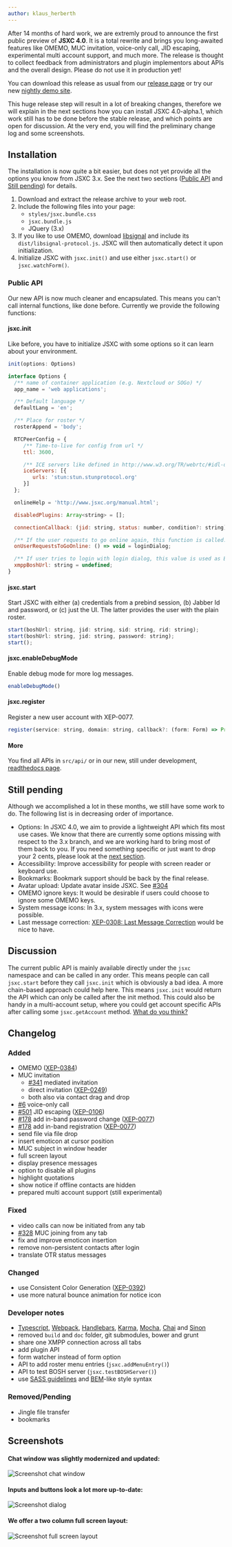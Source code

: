 ```yaml
---
author: klaus_herberth
---
```


After 14 months of hard work, we are extremly proud to announce the first public preview of **JSXC 4.0**. It is a total rewrite and brings
you long-awaited features like OMEMO, MUC invitation, voice-only call, JID escaping, experimental multi account support,
and much more. The release is thought to collect feedback from administrators and plugin implementors about APIs and the overall design. Please do not
use it in production yet!

You can download this release as usual from our [release page](https://github.com/jsxc/jsxc/releases) or try our new [nightly demo site](https://www.jsxc.org/example-nightly/).

This huge release step will result in a lot of breaking changes, therefore we will explain in the next sections how you can
install JSXC 4.0-alpha.1, which work still has to be done before the stable release, and which points are open for discussion. At the
very end, you will find the preliminary change log and some screenshots.

## Installation
The installation is now quite a bit easier, but does not yet provide all the options you know from JSXC 3.x. See the next two sections
([Public API](#public-api) and [Still pending](#still-pending)) for details.

1. Download and extract the release archive to your web root.
2. Include the following files into your page:
   - `styles/jsxc.bundle.css`
   - `jsxc.bundle.js`
   - JQuery (3.x)
3. If you like to use OMEMO, download [libsignal] and include its `dist/libsignal-protocol.js`.
   JSXC will then automatically detect it upon initialization.
4. Initialize JSXC with `jsxc.init()` and use either `jsxc.start()` or `jsxc.watchForm()`.

### Public API
Our new API is now much cleaner and encapsulated. This means you can't call internal functions, like done before. Currently
we provide the following functions:

#### jsxc.init
Like before, you have to initialize JSXC with some options so it can learn about your environment.

```JavaScript
init(options: Options)

interface Options {
  /** name of container application (e.g. Nextcloud or SOGo) */
  app_name = 'web applications';

  /** Default language */
  defaultLang = 'en';

  /** Place for roster */
  rosterAppend = 'body';

  RTCPeerConfig = {
     /** Time-to-live for config from url */
     ttl: 3600,

     /** ICE servers like defined in http://www.w3.org/TR/webrtc/#idl-def-RTCIceServer */
     iceServers: [{
        urls: 'stun:stun.stunprotocol.org'
     }]
  };

  onlineHelp = 'http://www.jsxc.org/manual.html';

  disabledPlugins: Array<string> = [];

  connectionCallback: (jid: string, status: number, condition?: string) => void = null;

  /** If the user requests to go online again, this function is called. Default: The login dialog is shown. */
  onUserRequestsToGoOnline: () => void = loginDialog;

  /** If user tries to login with login dialog, this value is used as BOSH url. */
  xmppBoshUrl: string = undefined;
}
```

#### jsxc.start
Start JSXC with either (a) credentials from a prebind session, (b) Jabber Id and password, or (c) just the UI.
The latter provides the user with the plain roster.

```JavaScript
start(boshUrl: string, jid: string, sid: string, rid: string);
start(boshUrl: string, jid: string, password: string);
start();
```

#### jsxc.enableDebugMode
Enable debug mode for more log messages.

```JavaScript
enableDebugMode()
```

#### jsxc.register
Register a new user account with XEP-0077.

```JavaScript
register(service: string, domain: string, callback?: (form: Form) => Promise<Form>)
```

#### More
You find all APIs in `src/api/` or in our new, still under development, [readthedocs page](https://jsxc.readthedocs.io/en/latest/).

## Still pending
Although we accomplished a lot in these months, we still have some work to do. The following list is in decreasing order of importance.

- Options: In JSXC 4.0, we aim to provide a lightweight API which fits most use cases. We know that there are currently some options missing with respect to the 3.x branch, and we are working hard to bring most of them back to you. If you need something specific or just want to drop your 2 cents, please look at the [next section](#discussion).
- Accessibility: Improve accessibility for people with screen reader or keyboard use.
- Bookmarks: Bookmark support should be back by the final release.
- Avatar upload: Update avatar inside JSXC. See [#304](https://github.com/jsxc/jsxc/issues/304)
- OMEMO ignore keys: It would be desirable if users could choose to ignore some OMEMO keys.
- System message icons: In 3.x, system messages with icons were possible.
- Last message correction: [XEP-0308: Last Message Correction](https://xmpp.org/extensions/xep-0308.html) would be nice to have.

## Discussion
The current public API is mainly available directly under the `jsxc` namespace and can be called in any order. This means people can call `jsxc.start` before they call `jsxc.init` which is obviously a bad idea. A more chain-based approach could help here. This means `jsxc.init` would return the API which can only be called after the init method. This could also be handy in a multi-account setup, where you could get account specific APIs after calling some `jsxc.getAccount` method. [What do you think?](https://github.com/jsxc/jsxc/issues/731)

## Changelog
### Added
- OMEMO ([XEP-0384])
- MUC invitation
    - [#341](https://github.com/jsxc/jsxc/issues/341) mediated invitation
    - direct invitation ([XEP-0249])
    - both also via contact drag and drop
- [#6](https://github.com/jsxc/jsxc/issues/6) voice-only call
- [#501](https://github.com/jsxc/jsxc/issues/501) JID escaping ([XEP-0106])
- [#178](https://github.com/jsxc/jsxc/issues/178) add in-band password change ([XEP-0077])
- [#178](https://github.com/jsxc/jsxc/issues/178) add in-band registration ([XEP-0077])
- send file via file drop
- insert emoticon at cursor position
- MUC subject in window header
- full screen layout
- display presence messages
- option to disable all plugins
- highlight quotations
- show notice if offline contacts are hidden
- prepared multi account support (still experimental)

### Fixed
- video calls can now be initiated from any tab
- [#328](https://github.com/jsxc/jsxc/issues/328) MUC joining from any tab
- fix and improve emoticon insertion
- remove non-persistent contacts after login
- translate OTR status messages

### Changed
- use Consistent Color Generation ([XEP-0392])
- use more natural bounce animation for notice icon

### Developer notes
- [Typescript], [Webpack], [Handlebars], [Karma], [Mocha], [Chai] and [Sinon]
- removed `build` and `doc` folder, git submodules, bower and grunt
- share one XMPP connection across all tabs
- add plugin API
- form watcher instead of form option
- API to add roster menu entries (`jsxc.addMenuEntry()`)
- API to test BOSH server (`jsxc.testBOSHServer()`)
- use [SASS guidelines] and [BEM]-like style syntax

### Removed/Pending
- Jingle file transfer
- bookmarks

## Screenshots
#### Chat window was slightly modernized and updated:
![Screenshot chat window]({{site.url}}/assets/v4.0.0/chat-window.png)

#### Inputs and buttons look a lot more up-to-date:
![Screenshot dialog]({{site.url}}/assets/v4.0.0/dialog.png)

#### We offer a two column full screen layout:
![Screenshot full screen layout]({{site.url}}/assets/v4.0.0/fullscreen-two-column.png)


[libsignal]: https://github.com/signalapp/libsignal-protocol-javascript
[SASS guidelines]: https://sass-guidelin.es
[BEM]: https://en.bem.info/methodology/
[Typescript]: http://www.typescriptlang.org
[Webpack]: https://webpack.js.org
[Handlebars]: https://handlebarsjs.com
[Karma]: http://karma-runner.github.io/2.0/index.html
[Mocha]: https://mochajs.org
[Chai]: https://www.chaijs.com
[Sinon]: https://sinonjs.org
[XEP-0392]: https://xmpp.org/extensions/xep-0392.html
[XEP-0077]: https://xmpp.org/extensions/xep-0077.html
[XEP-0106]: https://xmpp.org/extensions/xep-0106.html
[XEP-0249]: https://xmpp.org/extensions/xep-0249.html
[XEP-0384]: https://xmpp.org/extensions/xep-0384.html
